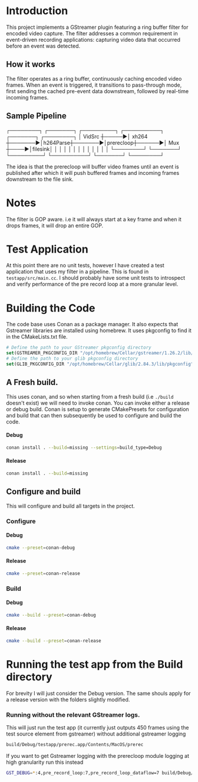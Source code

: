 # Introduction

This project implements a GStreamer plugin featuring a ring buffer filter for encoded video capture. The filter addresses a common requirement in event-driven recording applications: capturing video data that occurred before an event was detected.

## How it works

The filter operates as a ring buffer, continuously caching encoded video frames. When an event is triggered, it transitions to pass-through mode, first sending the cached pre-event data downstream, followed by real-time incoming frames.

## Sample Pipeline

┌────────┐      ┌───────┐        ┌─────────┐        ┌──────────┐       ┌───────┐     ┌────────┐
│ VidSrc ┼─────►│ xh264 ┼───────►│h264Parse┼───────►│prerecloop┼──────►│  Mux  ┼────►│filesink│
│        │      │       │        │         │        │          │       │       │     │        │
└────────┘      └───────┘        └─────────┘        └──────────┘       └───────┘     └────────┘

The idea is that the prerecloop will buffer video frames until an event is published after which it will push buffered frames and incoming frames 
downstream to the file sink.

# Notes

The filter is GOP aware. i.e it will always start at a key frame and when it drops frames, it will drop an entire GOP.

# Test Application

At this point there are no unit tests, however I have created a test application that uses my filter in a pipeline. This is found in `testapp/src/main.cc`.
I should probably have some unit tests to introspect and verify performance of the pre record loop at a more granular level. 

# Building the Code

The code base uses Conan as a package manager. It also expects that Gstreamer libraries are installed using homebrew. It uses pkgconfig to find it in 
the CMakeLists.txt file.

```cmake
# Define the path to your GStreamer pkgconfig directory
set(GSTREAMER_PKGCONFIG_DIR "/opt/homebrew/Cellar/gstreamer/1.26.2/lib/pkgconfig") # Make sure to use the correct version
# Define the path to your glib pkgconfig directory
set(GLIB_PKGCONFIG_DIR "/opt/homebrew/Cellar/glib/2.84.3/lib/pkgconfig") # Make sure to use the correct glib version
```

## A Fresh build.

This uses conan, and so when starting from a fresh build (i.e `./build` doesn't exist) we will need to invoke conan. 
You can invoke either a release or debug build. Conan is setup to generate CMakePresets for configuration and build that can then subsequently be used to 
configure and build the code.

#### Debug

```sh
conan install . --build=missing --settings=build_type=Debug
```

#### Release
 
```sh
conan install . --build=missing
```
## Configure and build

This will configure and build all targets in the project.

### Configure

#### Debug

```sh
cmake --preset=conan-debug
```

#### Release

```sh
cmake --preset=conan-release
```

### Build

#### Debug

```sh
cmake --build --preset=conan-debug
```

#### Release

```sh
cmake --build --preset=conan-release
```

# Running the test app from the Build directory

For brevity I will just consider the Debug version. The same shouls apply for a release version with the folders slightly modified.

### Running without the relevant GStreamer logs.

This will just run the test app (it currently just outputs 450 frames using the test source element from gstreamer) without additional gstreamer logging
```sh
build/Debug/testapp/prerec.app/Contents/MacOS/prerec
```

If you want to get Gstreamer logging with the prerecloop module logging at high granularity run this instead

```sh
GST_DEBUG=*:4,pre_record_loop:7,pre_record_loop_dataflow=7 build/Debug/testapp/prerec.app/Contents/MacOS/prerec
```